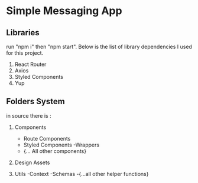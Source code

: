 # Simple Messaging App

## Libraries
run "npm i" then "npm start". Below is the list of library dependencies I used for this project.
1. React Router
2. Axios
3. Styled Components
4. Yup

## Folders System
in source there is :

1. Components
    - Route Components
    - Styled Components
        -Wrappers
    - {... All other components}

2. Design Assets

3. Utils
    -Context
    -Schemas
    -{...all other helper functions}
    



